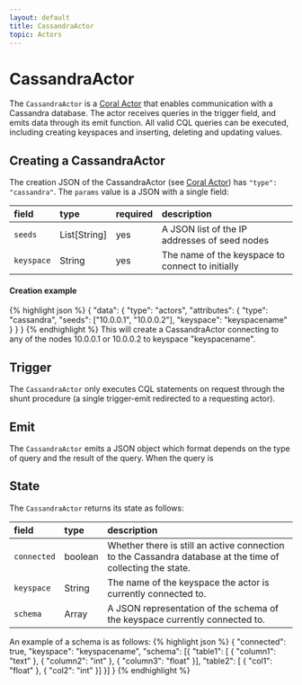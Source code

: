 ```yaml
---
layout: default
title: CassandraActor
topic: Actors
---
```

<!--
   Licensed to the Apache Software Foundation (ASF) under one or more
   contributor license agreements.  See the NOTICE file distributed with
   this work for additional information regarding copyright ownership.
   The ASF licenses this file to You under the Apache License, Version 2.0
   (the "License"); you may not use this file except in compliance with
   the License.  You may obtain a copy of the License at

       http://www.apache.org/licenses/LICENSE-2.0

   Unless required by applicable law or agreed to in writing, software
   distributed under the License is distributed on an "AS IS" BASIS,
   WITHOUT WARRANTIES OR CONDITIONS OF ANY KIND, either express or implied.
   See the License for the specific language governing permissions and
   limitations under the License.
-->

# CassandraActor
The `CassandraActor` is a [Coral Actor](/actors/overview/) that enables communication with a Cassandra database. The actor receives queries in the trigger field, and emits data through its emit function. All valid CQL queries can be executed, including creating keyspaces and inserting, deleting and updating values.

## Creating a CassandraActor
The creation JSON of the CassandraActor (see [Coral Actor](/actors/overview/)) has `"type": "cassandra"`.
The `params` value is a JSON with a single field:

field  | type | required | description
:----- | :---- | :--- | :------------
`seeds` | List[String] | yes| A JSON list of the IP addresses of seed nodes
`keyspace` | String | yes| The name of the keyspace to connect to initially

#### Creation example
{% highlight json %}
{
  "data": {
      "type": "actors",
      "attributes": {
        "type": "cassandra",
        "seeds": ["10.0.0.1", "10.0.0.2"],
        "keyspace": "keyspacename"
      }
  }
}
{% endhighlight %}
This will create a CassandraActor connecting to any of the nodes 10.0.0.1 or 10.0.0.2 to keyspace "keyspacename".

## Trigger
The `CassandraActor` only executes CQL statements on request through the shunt procedure (a single trigger-emit redirected to a requesting actor).

## Emit
The `CassandraActor` emits a JSON object which format depends on the type of query and the result of the query.
When the query is 

## State
The `CassandraActor` returns its state as follows:

field |type| description
:--- | :--- | :---
`connected` | boolean | Whether there is still an active connection to the Cassandra database at the time of collecting the state.
`keyspace` | String | The name of the keyspace the actor is currently connected to.
`schema` | Array | A JSON representation of the schema of the keyspace currently connected to.

An example of a schema is as follows:
{% highlight json %}
{
  "connected": true,
  "keyspace": "keyspacename",
  "schema": [{
    "table1": [
     { "column1": "text" },
     { "column2": "int" },
     { "column3": "float" }], 
    "table2": [
     { "col1": "float" },
     { "col2": "int" }]
  }]
}
{% endhighlight %}
